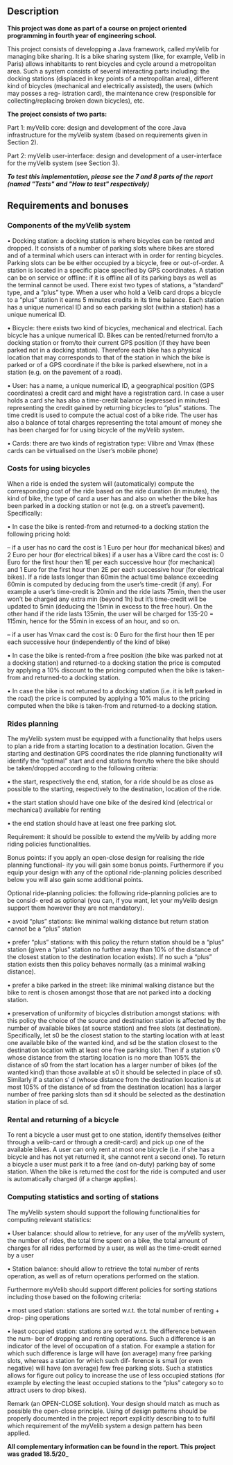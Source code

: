 ## Description

**This project was done as part of a course on project oriented programming in fourth year of engineering school.**

This project consists of developping a Java framework, called myVelib for managing bike sharing. 
It is a bike sharing system (like, for example, Velib in Paris) allows inhabitants to rent bicycles
and cycle around a metropolitan area. Such a system consists of several interacting parts
including: the docking stations (displaced in key points of a metropolitan area), different
kind of bicycles (mechanical and electrically assisted), the users (which may posses a reg-
istration card), the maintenance crew (responsible for collecting/replacing broken down
bicycles), etc.

**The project consists of two parts:**

Part 1: myVelib core: design and development of the core Java infrastructure for the myVelib
system (based on requirements given in Section 2).

Part 2: myVelib user-interface: design and development of a user-interface for the myVelib
system (see Section 3).

_**To test this implementation, please see the 7 and 8 parts of the report (named "Tests" and "How to test" respectively)**_

## Requirements and bonuses

### **Components of the myVelib system**

• Docking station: a docking station is where bicycles can be rented and dropped. It
consists of a number of parking slots where bikes are stored and of a terminal which
users can interact with in order for renting bicycles. Parking slots can be be either
occupied by a bicycle, free or out-of-order. A station is located in a specific place
specified by GPS coordinates. A station can be on service or offline: if it is offline
all of its parking bays as well as the terminal cannot be used. There exist two types
of stations, a “standard” type, and a “plus” type. When a user who hold a Velib
card drops a bicycle to a “plus” station it earns 5 minutes credits in its time balance.
Each station has a unique numerical ID and so each parking slot (within a station)
has a unique numerical ID.

• Bicycle: there exists two kind of bicycles, mechanical and electrical. Each bicycle
has a unique numerical ID. Bikes can be rented/returned from/to a docking station
or from/to their current GPS position (if they have been parked not in a docking
station). Therefore each bike has a physical location that may corresponds to that of
the station in which the bike is parked or of a GPS coordinate if the bike is parked
elsewhere, not in a station (e.g. on the pavement of a road).

• User: has a name, a unique numerical ID, a geographical position (GPS coordinates)
a credit card and might have a registration card. In case a user holds a card she has
also a time-credit balance (expressed in minutes) representing the credit gained by
returning bicycles to “plus” stations. The time credit is used to compute the actual
cost of a bike ride. The user has also a balance of total charges representing the total
amount of money she has been charged for for using bicycle of the myVelib system.

• Cards: there are two kinds of registration type: Vlibre and Vmax (these cards can
be virtualised on the User’s mobile phone)


### **Costs for using bicycles**

When a ride is ended the system will (automatically) compute the corresponding cost of
the ride based on the ride duration (in minutes), the kind of bike, the type of card a user
has and also on whether the bike has been parked in a docking station or not (e.g. on a
street’s pavement). Specifically:

• In case the bike is rented-from and returned-to a docking station the following pricing
hold:

  – if a user has no card the cost is 1 Euro per hour (for mechanical bikes) and 2
Euro per hour (for electrical bikes)
if a user has a Vlibre card the cost is: 0 Euro for the first hour then 1E per
each successive hour (for mechanical) and 1 Euro for the first hour then 2E per
each successive hour (for electrical bikes). If a ride lasts longer than 60min the
actual time balance exceeding 60min is computed by deducing from the user’s
time-credit (if any). For example a user’s time-credit is 20min and the ride
lasts 75min, then the user won’t be charged any extra min (beyond 1h) but it’s
time-credit will be updated to 5min (deducing the 15min in excess to the free
hour). On the other hand if the ride lasts 135min, the user will be charged for
135-20 = 115min, hence for the 55min in excess of an hour, and so on.

  – if a user has Vmax card the cost is: 0 Euro for the first hour then 1E per each
successive hour (independently of the kind of bike)

• In case the bike is rented-from a free position (the bike was parked not at a docking
station) and returned-to a docking station the price is computed by applying a 10%
discount to the pricing computed when the bike is taken-from and returned-to a
docking station.

• In case the bike is not returned to a docking station (i.e. it is left parked in the road)
the price is computed by applying a 10% malus to the pricing computed when the
bike is taken-from and returned-to a docking station.

### **Rides planning**

The myVelib system must be equipped with a functionality that helps users to plan a ride
from a starting location to a destination location. Given the starting and destination GPS
coordinates the ride planning functionality will identify the “optimal” start and end stations
from/to where the bike should be taken/dropped according to the following criteria:

• the start, respectively the end, station, for a ride should be as close as possible to
the starting, respectively to the destination, location of the ride.

• the start station should have one bike of the desired kind (electrical or mechanical)
available for renting

• the end station should have at least one free parking slot.

Requirement: it should be possible to extend the myVelib by adding more riding policies
functionalities.

Bonus points: if you apply an open-close design for realising the ride planning functional-
ity you will gain some bonus points. Furthermore if you equip your design with any of the
optional ride-planning policies described below you will also gain some additional points.

Optional ride-planning policies: the following ride-planning policies are to be consid-
ered as optional (you can, if you want, let your myVelib design support them however they
are not mandatory).

• avoid “plus” stations: like minimal walking distance but return station cannot be
a “plus” station

• prefer “plus” stations: with this policy the return station should be a “plus”
station (given a “plus” station no further away than 10% of the distance of the
closest station to the destination location exists). If no such a “plus” station exists
then this policy behaves normally (as a minimal walking distance).

• prefer a bike parked in the street: like minimal walking distance but the bike
to rent is chosen amongst those that are not parked into a docking station.

• preservation of uniformity of bicycles distribution amongst stations: with
this policy the choice of the source and destination station is affected by the number
of available bikes (at source station) and free slots (at destination). Specifically, let
s0 be the closest station to the starting location with at least one available bike of the
wanted kind, and sd be the station closest to the destination location with at least
one free parking slot. Then if a station s′0 whose distance from the starting location
is no more than 105% the distance of s0 from the start location has a larger number
of bikes (of the wanted kind) than those available at s0 it should be selected in place
of s0. Similarly if a station s′
d (whose distance from the destination location is at
most 105% of the distance of sd from the destination location) has a larger number
of free parking slots than sd it should be selected as the destination station in place
of sd.

### **Rental and returning of a bicycle**

To rent a bicycle a user must get to one station, identify themselves (either through a velib-card
or through a credit-card) and pick up one of the available bikes. A user can only rent at
most one bicycle (i.e. if she has a bicycle and has not yet returned it, she cannot rent a
second one). To return a bicycle a user must park it to a free (and on-duty) parking bay
of some station. When the bike is returned the cost for the ride is computed and user is
automatically charged (if a charge applies).

### **Computing statistics and sorting of stations**

The myVelib system should support the following functionalities for computing relevant
statistics:

• User balance: should allow to retrieve, for any user of the myVelib system, the
number of rides, the total time spent on a bike, the total amount of charges for all
rides performed by a user, as well as the time-credit earned by a user

• Station balance: should allow to retrieve the total number of rents operation, as
well as of return operations performed on the station.

Furthermore myVelib should support different policies for sorting stations including
those based on the following criteria:

• most used station: stations are sorted w.r.t. the total number of renting + drop-
ping operations

• least occupied station: stations are sorted w.r.t. the difference between the num-
ber of dropping and renting operations. Such a difference is an indicator of the level
of occupation of a station. For example a station for which such difference is large
will have (on average) many free parking slots, whereas a station for which such dif-
ference is small (or even negative) will have (on average) few free parking slots. Such
a statistics allows for figure out policy to increase the use of less occupied stations (for
example by electing the least occupied stations to the “plus” category so to attract
users to drop bikes).

Remark (an OPEN-CLOSE solution). Your design should match as much as possible
the open-close principle. Using of design patterns should be properly documented in the
project report explicitly describing to to fulfil which requirement of the myVelib system a
design pattern has been applied.

**All complementary information can be found in the report. 
This project was graded 18.5/20**_
